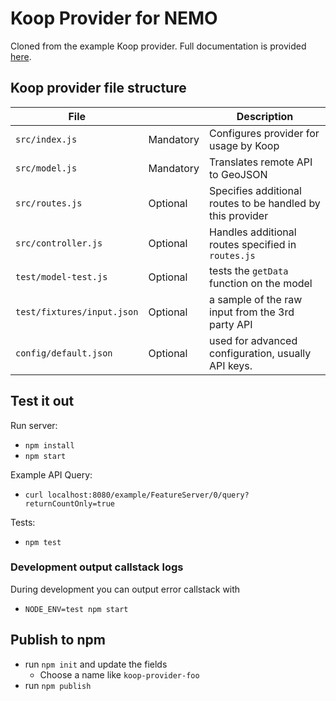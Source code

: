 # Koop Provider for NEMO

Cloned from the example Koop provider.
Full documentation is provided [here](https://koopjs.github.io/docs/usage/provider).

## Koop provider file structure

| File | | Description |
| --- | --- | --- |
| `src/index.js` | Mandatory | Configures provider for usage by Koop |
| `src/model.js` | Mandatory | Translates remote API to GeoJSON |
| `src/routes.js` | Optional | Specifies additional routes to be handled by this provider |
| `src/controller.js` | Optional | Handles additional routes specified in `routes.js` |
| `test/model-test.js` | Optional | tests the `getData` function on the model |
| `test/fixtures/input.json` | Optional | a sample of the raw input from the 3rd party API |
| `config/default.json` | Optional | used for advanced configuration, usually API keys. |

## Test it out

Run server:
- `npm install`
- `npm start`

Example API Query:
- `curl localhost:8080/example/FeatureServer/0/query?returnCountOnly=true`

Tests:
- `npm test`

### Development output callstack logs

During development you can output error callstack with

- `NODE_ENV=test npm start`

## Publish to npm

- run `npm init` and update the fields
  - Choose a name like `koop-provider-foo`
- run `npm publish`
